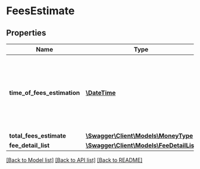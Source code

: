 # FeesEstimate

## Properties
Name | Type | Description | Notes
------------ | ------------- | ------------- | -------------
**time_of_fees_estimation** | [**\DateTime**](\DateTime.md) | The time for which the fees were estimated. This defaults to the time the request is made. | 
**total_fees_estimate** | [**\Swagger\Client\Models\MoneyType**](MoneyType.md) |  | [optional] 
**fee_detail_list** | [**\Swagger\Client\Models\FeeDetailList**](FeeDetailList.md) |  | [optional] 

[[Back to Model list]](../../README.md#documentation-for-models) [[Back to API list]](../../README.md#documentation-for-api-endpoints) [[Back to README]](../../README.md)

